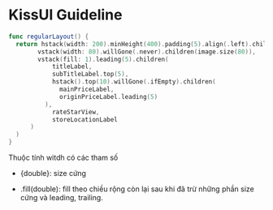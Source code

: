 # KissUI Guideline

```swift
func regularLayout() {
  return hstack(width: 200).minHeight(400).padding(5).align(.left).children(
  		vstack(width: 80).willGone(.never).children(image.size(80)),
    	vstack(fill: 1).leading(5).children(
      		titleLabel, 
        	subTitleLabel.top(5),
        	hstack().top(10).willGone(.ifEmpty).children(
              mainPriceLabel, 
              originPriceLabel.leading(5)
          ),
        	rateStarView,
        	storeLocationLabel
      )
  )
}
```



Thuộc tính witdh có các tham số

* {double}: size cứng

* .fill(double): fill theo chiều rộng còn lại sau khi đã trừ những phần size cứng và leading, trailing.

